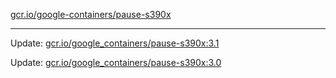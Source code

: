 [gcr.io/google-containers/pause-s390x](https://hub.docker.com/r/cruse/pause-s390x/tags/) 

----
Update: [gcr.io/google_containers/pause-s390x:3.1](https://hub.docker.com/r/cruse/pause-s390x/tags/)

Update: [gcr.io/google_containers/pause-s390x:3.0](https://hub.docker.com/r/cruse/pause-s390x/tags/)

